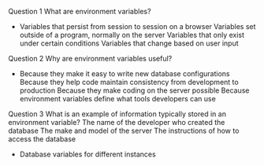 Question 1
  What are environment variables?
  * Variables that persist from session to session on a browser
    Variables set outside of a program, normally on the server
    Variables that only exist under certain conditions
    Variables that change based on user input

Question 2
  Why are environment variables useful?
  * Because they make it easy to write new database configurations
    Because they help code maintain consistency from development to production
    Because they make coding on the server possible
    Because environment variables define what tools developers can use

Question 3
  What is an example of information typically stored in an environment variable?
    The name of the developer who created the database
    The make and model of the server
    The instructions of how to access the database
  * Database variables for different instances

